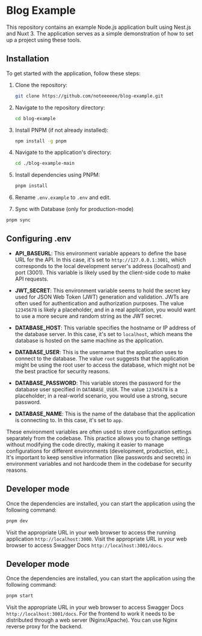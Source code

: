 # Blog Example

This repository contains an example Node.js application built using Nest.js and Nuxt 3. The application serves as a simple demonstration of how to set up a project using these tools.

## Installation

To get started with the application, follow these steps:

1. Clone the repository:

   ```sh
   git clone https://github.com/noteeeeee/blog-example.git
   ```

2. Navigate to the repository directory:

   ```sh
   cd blog-example
   ```

3. Install PNPM (if not already installed):

   ```sh
   npm install -g pnpm
   ```

4. Navigate to the application's directory:

   ```sh
   cd ./blog-example-main
   ```

5. Install dependencies using PNPM:

   ```sh
   pnpm install
   ```

6. Rename `.env.example` to `.env` and edit.

7. Sync with Database (only for production-mode)

```sh
pnpm sync
```

## Configuring .env

- **API_BASEURL**: This environment variable appears to define the base URL for the API. In this case, it's set to `http://127.0.0.1:3001`, which corresponds to the local development server's address (localhost) and port (3001). This variable is likely used by the client-side code to make API requests.

- **JWT_SECRET**: This environment variable seems to hold the secret key used for JSON Web Token (JWT) generation and validation. JWTs are often used for authentication and authorization purposes. The value `12345678` is likely a placeholder, and in a real application, you would want to use a more secure and random string as the JWT secret.

- **DATABASE_HOST**: This variable specifies the hostname or IP address of the database server. In this case, it's set to `localhost`, which means the database is hosted on the same machine as the application.

- **DATABASE_USER**: This is the username that the application uses to connect to the database. The value `root` suggests that the application might be using the root user to access the database, which might not be the best practice for security reasons.

- **DATABASE_PASSWORD**: This variable stores the password for the database user specified in `DATABASE_USER`. The value `12345678` is a placeholder; in a real-world scenario, you would use a strong, secure password.

- **DATABASE_NAME**: This is the name of the database that the application is connecting to. In this case, it's set to `app`.

These environment variables are often used to store configuration settings separately from the codebase. This practice allows you to change settings without modifying the code directly, making it easier to manage configurations for different environments (development, production, etc.). It's important to keep sensitive information (like passwords and secrets) in environment variables and not hardcode them in the codebase for security reasons.

## Developer mode

Once the dependencies are installed, you can start the application using the following command:

```sh
pnpm dev
```

Visit the appropriate URL in your web browser to access the running application `http://localhost:3000`.
Visit the appropriate URL in your web browser to access Swagger Docs `http://localhost:3001/docs`.

## Developer mode

Once the dependencies are installed, you can start the application using the following command:

```sh
pnpm start
```

Visit the appropriate URL in your web browser to access Swagger Docs `http://localhost:3001/docs`.
For the frontend to work it needs to be distributed through a web server (Nginx/Apache).
You can use Nginx reverse proxy for the backend.